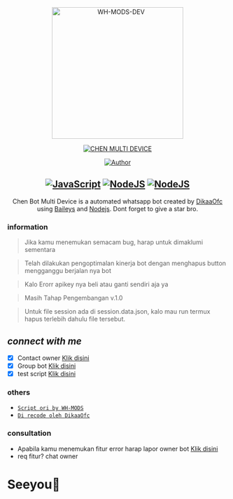 <div align="center">
<img src="https://telegra.ph/file/ba93aba3faf7cc52eb40c.jpg" alt="WH-MODS-DEV" width="300" />

</p>
<p align="center">
<a href="#"><img title="CHEN MULTI DEVICE" src="https://img.shields.io/badge/CHEN MULTI DEVICE-green?colorA=%23ff0000&colorB=%23017e40&style=for-the-badge"></a>
</p>

<p align="center">
<a href="https://github.com/Bisnisokteto"><img title="Author" src="https://img.shields.io/badge/Author-DikaaOfc-blueviolet.svg?style=for-the-badge&logo=github" /></a>
</p>

## [![JavaScript](https://img.shields.io/badge/JavaScript-d6cc0f?style=for-the-badge&logo=javascript&logoColor=white)](https://www.javascript.com) [![NodeJS](https://img.shields.io/badge/Node.js-43853D?style=for-the-badge&logo=node.js&logoColor=white)](https://nodejs.org/) [![NodeJS](https://img.shields.io/badge/SQLite3-000000?style=for-the-badge&logo=sqlite&logoColor=white)](https://www.sqlite.org)

<p align="center">
Chen Bot Multi Device is a automated whatsapp bot created by <a href="https://github.com/Bisnisokteto" target="_blank">DikaaOfc</a> using <a href="https://github.com/adiwajshing/Baileys" target="_blank">Baileys</a> and <a href="https://github.com/nodejs" target="_blank">Nodejs</a>. Dont forget to give a star bro.
</p>

</div>

### information

> Jika kamu menemukan semacam bug, harap untuk dimaklumi sementara

> Telah dilakukan pengoptimalan kinerja bot dengan menghapus button mengganggu berjalan nya bot

> Kalo Erorr apikey nya beli atau ganti sendiri aja ya 

> Masih Tahap Pengembangan v.1.0

> Untuk file session ada di session.data.json, kalo mau run termux hapus terlebih dahulu file tersebut.

## *connect with me*
-   [x] Contact owner <a href="https://wa.me/6288223674569" target="_blank">Klik disini</a>
-   [X] Group bot <a href="https://chat.whatsapp.com/KLfJ0fI1UnCLhRtv2aYoxv" target="_blank">Klik disini</a>
-   [x] test script <a href="https://wa.me/6283874607277?text=.menu" target="_blank">Klik disini<a/>

### others
- [`Script ori by WH-MODS`](https://github.com/WH-MODS)
- [`Di recode oleh DikaaOfc`](https://github.com/Bisnisokteto)

### consultation 
- Apabila kamu menemukan fitur error harap lapor owner bot <a href="https://wa.me/6288223674569" target="_blank">Klik disini</a>
- req fitur? chat owner

# Seeyou🧸
